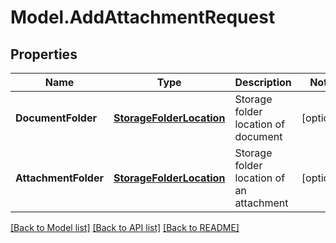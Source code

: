 # Model.AddAttachmentRequest
## Properties
Name | Type | Description | Notes
------------ | ------------- | ------------- | -------------
**DocumentFolder** | [**StorageFolderLocation**](StorageFolderLocation.md) | Storage folder location of document | [optional] 
**AttachmentFolder** | [**StorageFolderLocation**](StorageFolderLocation.md) | Storage folder location of an attachment | [optional] 



[[Back to Model list]](README.md#documentation-for-models) [[Back to API list]](README.md#documentation-for-api-endpoints) [[Back to README]](README.md)


